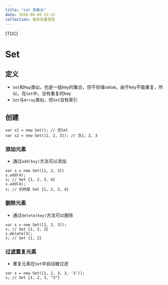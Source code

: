 ```yaml
---
title: "set 类集合"
date: 2018-06-09 22:31
collection: 基本变量类型
---
```


[TOC]



# Set



## 定义

* `Set`和`Map`类似，也是一组key的集合，但不存储value。由于key不能重复，所以，在`Set`中，没有重复的key
* `Set`与`Array`类似，但`Set`没有索引



## 创建 

```
var s1 = new Set(); // 空Set
var s2 = new Set([1, 2, 3]); // 含1, 2, 3
```



### 添加元素

* 通过`add(key)`方法可以添加

```
var s = new Set([1, 2, 3])
s.add(4);
s; // Set {1, 2, 3, 4}
s.add(4);
s; // 仍然是 Set {1, 2, 3, 4}
```



### 删除元素

* 通过`delete(key)`方法可以删除

```
var s = new Set([1, 2, 3]);
s; // Set {1, 2, 3}
s.delete(3);
s; // Set {1, 2}
```

 



### 过滤重复元素

* 重复元素在`Set`中自动被过滤

```
var s = new Set([1, 2, 3, 3, '3']);
s; // Set {1, 2, 3, "3"}
```
